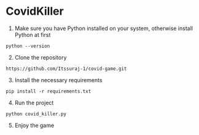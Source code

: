 # CovidKiller  
   
1. Make sure you have Python installed on your system, otherwise install Python at first   
```
python --version
```

2. Clone the repository
```
https://github.com/Itssuraj-1/covid-game.git
```

3. Install the necessary requirements
```
pip install -r requirements.txt
```

4. Run the project
```
python covid_killer.py
```

5. Enjoy the game
